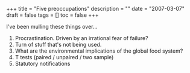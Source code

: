 +++
title = "Five preoccupations"
description = ""
date = "2007-03-07"
draft = false
tags = []
toc = false
+++

I've been mulling these things over...

1. Procrastination. Driven by an irrational fear of failure?
2. Turn of stuff that's not being used.
3. What are the environmental implications of the global food system?
4. T tests (paired / unpaired / two sample)
5. Statutory notifications
